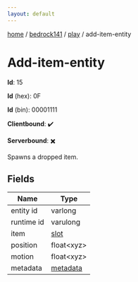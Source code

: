 ```yaml
---
layout: default
---
```


[home](/)  /  [bedrock141](/protocol/bedrock141)  /  [play](/protocol/bedrock141/play)  /  add-item-entity

# Add-item-entity

**Id**: 15

**Id** (hex): 0F

**Id** (bin): 00001111

**Clientbound**: ✔️

**Serverbound**: ✖️

Spawns a dropped item.

## Fields

Name | Type
---|---
entity id | varlong
runtime id | varulong
item | [slot](/protocol/bedrock141/types/slot)
position | float&lt;xyz&gt;
motion | float&lt;xyz&gt;
metadata | [metadata](/protocol/bedrock141/metadata)

